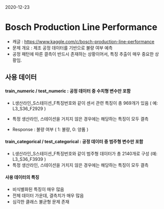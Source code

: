 2020-12-23

# Bosch Production Line Performance

- 캐글 : https://www.kaggle.com/c/bosch-production-line-performance
- 문제 개요 : 제조 공정 데이터를 기반으로 불량 여부 예측
- 공정 패턴에 따른 결측이 반드시 존재하는 상황이어서, 특징 추출이 매우 중요한 상황임.

## 사용 데이터

#### train_numeric / test_numeric : 공정 데이터 중 수치형 변수만 포함

- L생산라인_S스테이션_F특징번호와 같이 센서 관련 특징이 총 969개가 있음 ( 예: L3_S36_F2929 )

- 특정 생산라인, 스테이션을 거치지 않은 경우에는 해당하는 특징이 모두 결측

- Response : 불량 여부 ( 1: 불량, 0: 양품 )

#### train_categorical / test_categorical : 공정 데이터 중 범주형 변수만 포함

- L생산라인_S스테이션_F특징번호와 같이 범주형 데이터가 총 2140개로 구성 (예: L3_S36_F3939 )
- 특정 생산라인, 스테이션을 거치지 않은 경우에는 해당하는 특징이 모두 결측



#### 사용 데이터의 특징

- 비식별화된 특징이 매우 많음
- 전체 데이터 가운데, 결측치가 매우 많음
- 심각한 클래스 불균형 문제 존재